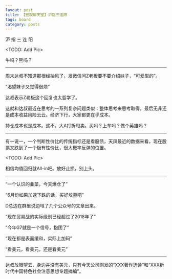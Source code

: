 ```yaml
---
layout: post
title: 【宏观聊天室】沪指三连阳
tags: board
category: posts
---
```


沪 指 三 连 阳

<TODO: Add Pic>

牛吗？熊吗？

---

周末达叔不知道那根经抽风了，发微信问Z老板要不要介绍妹子，“可爱型的”。

“渴望妹子又觉得很烦”

达叔表示Z老板这个回复也太哲学了。

这就和达叔最近在思考的一系列复杂问题类似：整体思考来思考取得，最后无非还是成本收益风险云云。经济下行，大家都更在乎成本。

持仓成本也是成本。这不，大A打折甩卖。买吗？上车吗？做个英雄吗？

---

有一说一，一个判断性价比的传统指标还是看股债，天凤最近的数据来看，现在股票又跌到了一个极有性价比，很大概率反弹的位置。

<TODO: Add Pic>

相信均值回归就All-in吧。放好止损，别上头。

---

“一个认识的韭菜，今天爆仓了”

“6月份如果加速下跌的话，买好坟墓吧”

D总边在群里说边甩了几个公众号的文章出来。

“现在贸易战的实际级别已经超过了2018年了”

“今年G7就是一个信号，抱团了”

“现在都是表面缓和，实际上加码”

“看美元，看美元，还是看美元”

---

达叔放眼望去，身边并没有美元，只有今天公司刚发的“XXX著作选读”和“XXX新时代中国特色社会注意思想专题摘编”。